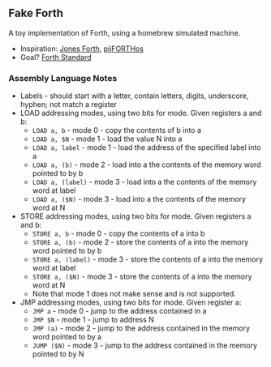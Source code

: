 ## Fake Forth ##

A toy implementation of Forth, using a homebrew simulated machine.

* Inspiration: [Jones Forth](https://github.com/AlexandreAbreu/jonesforth), [pijFORTHos](https://github.com/organix/pijFORTHos)
* Goal? [Forth Standard](https://forth-standard.org/)


### Assembly Language Notes ###

* Labels - should start with a letter, contain letters, digits, underscore, hyphen; not match a register
* LOAD addressing modes, using two bits for mode. Given registers a and b:
  * `LOAD a, b` - mode 0 - copy the contents of b into a
  * `LOAD a, $N` - mode 1 - load the value N into a
  * `LOAD a, label` - mode 1 - load the address of the specified label into a
  * `LOAD a, (b)` - mode 2 - load into a the contents of the memory word pointed to by b
  * `LOAD a, (label)` - mode 3 - load into a the contents of the memory word at label
  * `LOAD a, ($N)` - mode 3 - load into a the contents of the memory word at N
* STORE addressing modes, using two bits for mode. Given registers a and b:
  * `STORE a, b` - mode 0 - copy the contents of a into b
  * `STORE a, (b)` - mode 2 - store the contents of a into the memory word pointed to by b
  * `STORE a, (label)` - mode 3 - store the contents of a into the memory word at label
  * `STORE a, ($N)` - mode 3 - store the contents of a into the memory word at N
  * Note that mode 1 does not make sense and is not supported.
* JMP addressing modes, using two bits for mode. Given register a:
  * `JMP a` - mode 0 - jump to the address contained in a
  * `JMP $N` - mode 1 - jump to address N
  * `JMP (a)` - mode 2 - jump to the address contained in the memory word pointed to by a
  * `JUMP ($N)` - mode 3 - jump to the address contained in the memory pointed to by N

